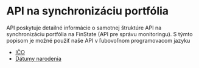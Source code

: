 # API na synchronizáciu portfólia
API poskytuje detailné informácie o samotnej štruktúre API na synchronizáciu portfólia na 
FinState (API pre správu monitoringu). S týmto popisom je možné použiť naše API v ľubovoľnom 
programovacom jazyku

- [IČO](sk-api/sk/additional/monitoring-ico.md)
- [Dátumy narodenia](sk-api/sk/additional/monitoring-dates.md)

